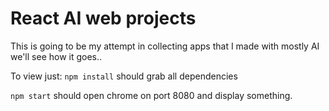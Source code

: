 # React AI web projects

This is going to be my attempt in collecting apps that I made with mostly AI we'll see how it goes..


To view just:
`npm install`
should grab all dependencies

`npm start`
should open chrome on port 8080 and display something.